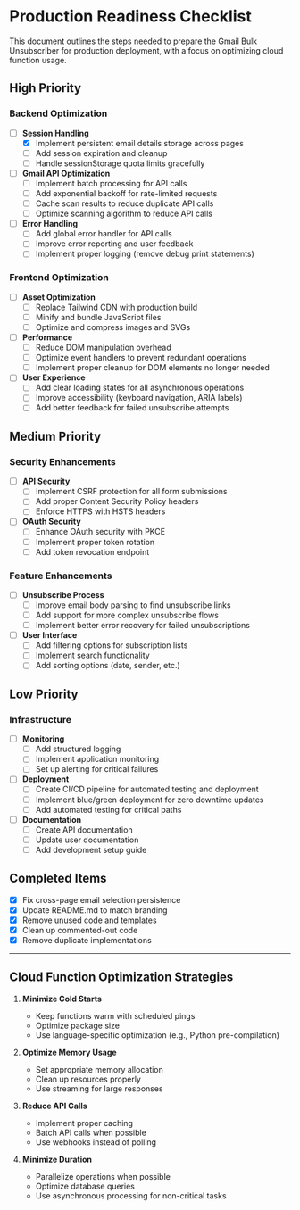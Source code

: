 # Production Readiness Checklist

This document outlines the steps needed to prepare the Gmail Bulk Unsubscriber for production deployment, with a focus on optimizing cloud function usage.

## High Priority

### Backend Optimization

- [ ] **Session Handling**
  - [x] Implement persistent email details storage across pages
  - [ ] Add session expiration and cleanup
  - [ ] Handle sessionStorage quota limits gracefully

- [ ] **Gmail API Optimization**
  - [ ] Implement batch processing for API calls
  - [ ] Add exponential backoff for rate-limited requests
  - [ ] Cache scan results to reduce duplicate API calls 
  - [ ] Optimize scanning algorithm to reduce API calls

- [ ] **Error Handling**
  - [ ] Add global error handler for API calls
  - [ ] Improve error reporting and user feedback
  - [ ] Implement proper logging (remove debug print statements)

### Frontend Optimization

- [ ] **Asset Optimization**
  - [ ] Replace Tailwind CDN with production build
  - [ ] Minify and bundle JavaScript files
  - [ ] Optimize and compress images and SVGs

- [ ] **Performance**
  - [ ] Reduce DOM manipulation overhead
  - [ ] Optimize event handlers to prevent redundant operations
  - [ ] Implement proper cleanup for DOM elements no longer needed

- [ ] **User Experience**
  - [ ] Add clear loading states for all asynchronous operations
  - [ ] Improve accessibility (keyboard navigation, ARIA labels)
  - [ ] Add better feedback for failed unsubscribe attempts

## Medium Priority

### Security Enhancements

- [ ] **API Security**
  - [ ] Implement CSRF protection for all form submissions
  - [ ] Add proper Content Security Policy headers
  - [ ] Enforce HTTPS with HSTS headers

- [ ] **OAuth Security**
  - [ ] Enhance OAuth security with PKCE
  - [ ] Implement proper token rotation
  - [ ] Add token revocation endpoint

### Feature Enhancements

- [ ] **Unsubscribe Process**
  - [ ] Improve email body parsing to find unsubscribe links
  - [ ] Add support for more complex unsubscribe flows
  - [ ] Implement better error recovery for failed unsubscriptions

- [ ] **User Interface**
  - [ ] Add filtering options for subscription lists
  - [ ] Implement search functionality
  - [ ] Add sorting options (date, sender, etc.)

## Low Priority

### Infrastructure

- [ ] **Monitoring**
  - [ ] Add structured logging
  - [ ] Implement application monitoring
  - [ ] Set up alerting for critical failures

- [ ] **Deployment**
  - [ ] Create CI/CD pipeline for automated testing and deployment
  - [ ] Implement blue/green deployment for zero downtime updates
  - [ ] Add automated testing for critical paths

- [ ] **Documentation**
  - [ ] Create API documentation
  - [ ] Update user documentation
  - [ ] Add development setup guide

## Completed Items

- [x] Fix cross-page email selection persistence
- [x] Update README.md to match branding
- [x] Remove unused code and templates
- [x] Clean up commented-out code
- [x] Remove duplicate implementations

---

## Cloud Function Optimization Strategies

1. **Minimize Cold Starts**
   - Keep functions warm with scheduled pings
   - Optimize package size
   - Use language-specific optimization (e.g., Python pre-compilation)

2. **Optimize Memory Usage**
   - Set appropriate memory allocation
   - Clean up resources properly
   - Use streaming for large responses

3. **Reduce API Calls**
   - Implement proper caching
   - Batch API calls when possible
   - Use webhooks instead of polling

4. **Minimize Duration**
   - Parallelize operations when possible
   - Optimize database queries
   - Use asynchronous processing for non-critical tasks